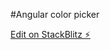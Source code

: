 #Angular color picker

[Edit on StackBlitz ⚡️](https://stackblitz.com/edit/demo-ngx-mat-color-picker-nxj73e)
